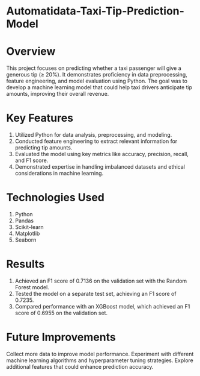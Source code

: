 # Automatidata-Taxi-Tip-Prediction-Model

# Overview
This project focuses on predicting whether a taxi passenger will give a generous tip (≥ 20%). It demonstrates proficiency in data preprocessing, feature engineering, and model evaluation using Python. The goal was to develop a machine learning model that could help taxi drivers anticipate tip amounts, improving their overall revenue.

# Key Features
1. Utilized Python for data analysis, preprocessing, and modeling.
2. Conducted feature engineering to extract relevant information for predicting tip amounts.
3. Evaluated the model using key metrics like accuracy, precision, recall, and F1 score.
4. Demonstrated expertise in handling imbalanced datasets and ethical considerations in machine learning.

# Technologies Used
1. Python
2. Pandas
3. Scikit-learn
4. Matplotlib
5. Seaborn

# **Results**
1. Achieved an F1 score of 0.7136 on the validation set with the Random Forest model.
2. Tested the model on a separate test set, achieving an F1 score of 0.7235.
3. Compared performance with an XGBoost model, which achieved an F1 score of 0.6955 on the validation set.

# **Future Improvements**
Collect more data to improve model performance.
Experiment with different machine learning algorithms and hyperparameter tuning strategies.
Explore additional features that could enhance prediction accuracy.
